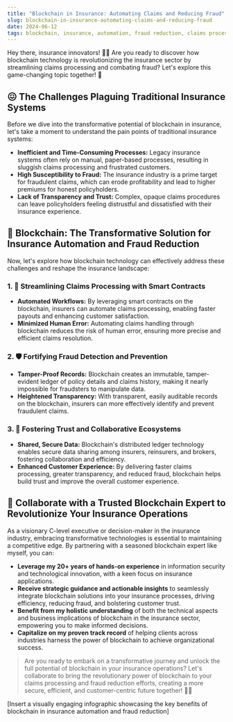 ```yaml
---
title: "Blockchain in Insurance: Automating Claims and Reducing Fraud"
slug: blockchain-in-insurance-automating-claims-and-reducing-fraud
date: 2024-06-12
tags: blockchain, insurance, automation, fraud reduction, claims processing
---
```


Hey there, insurance innovators! 🙋‍♂️ Are you ready to discover how blockchain technology is revolutionizing the insurance sector by streamlining claims processing and combating fraud? Let's explore this game-changing topic together! 🚀

## 😖 The Challenges Plaguing Traditional Insurance Systems

Before we dive into the transformative potential of blockchain in insurance, let's take a moment to understand the pain points of traditional insurance systems:

- **Inefficient and Time-Consuming Processes:** Legacy insurance systems often rely on manual, paper-based processes, resulting in sluggish claims processing and frustrated customers.
- **High Susceptibility to Fraud:** The insurance industry is a prime target for fraudulent claims, which can erode profitability and lead to higher premiums for honest policyholders.
- **Lack of Transparency and Trust:** Complex, opaque claims procedures can leave policyholders feeling distrustful and dissatisfied with their insurance experience.

## 🌟 Blockchain: The Transformative Solution for Insurance Automation and Fraud Reduction

Now, let's explore how blockchain technology can effectively address these challenges and reshape the insurance landscape:

### 1. 🤖 Streamlining Claims Processing with Smart Contracts

- **Automated Workflows:** By leveraging smart contracts on the blockchain, insurers can automate claims processing, enabling faster payouts and enhancing customer satisfaction.
- **Minimized Human Error:** Automating claims handling through blockchain reduces the risk of human error, ensuring more precise and efficient claims resolution.

### 2. 🛡️ Fortifying Fraud Detection and Prevention

- **Tamper-Proof Records:** Blockchain creates an immutable, tamper-evident ledger of policy details and claims history, making it nearly impossible for fraudsters to manipulate data.
- **Heightened Transparency:** With transparent, easily auditable records on the blockchain, insurers can more effectively identify and prevent fraudulent claims.

### 3. 🤝 Fostering Trust and Collaborative Ecosystems

- **Shared, Secure Data:** Blockchain's distributed ledger technology enables secure data sharing among insurers, reinsurers, and brokers, fostering collaboration and efficiency.
- **Enhanced Customer Experience:** By delivering faster claims processing, greater transparency, and reduced fraud, blockchain helps build trust and improve the overall customer experience.

## 🤝 Collaborate with a Trusted Blockchain Expert to Revolutionize Your Insurance Operations

As a visionary C-level executive or decision-maker in the insurance industry, embracing transformative technologies is essential to maintaining a competitive edge. By partnering with a seasoned blockchain expert like myself, you can:

- **Leverage my 20+ years of hands-on experience** in information security and technological innovation, with a keen focus on insurance applications.
- **Receive strategic guidance and actionable insights** to seamlessly integrate blockchain solutions into your insurance processes, driving efficiency, reducing fraud, and bolstering customer trust.
- **Benefit from my holistic understanding** of both the technical aspects and business implications of blockchain in the insurance sector, empowering you to make informed decisions.
- **Capitalize on my proven track record** of helping clients across industries harness the power of blockchain to achieve organizational success.

> Are you ready to embark on a transformative journey and unlock the full potential of blockchain in your insurance operations? Let's collaborate to bring the revolutionary power of blockchain to your claims processing and fraud reduction efforts, creating a more secure, efficient, and customer-centric future together! 🚀💫

[Insert a visually engaging infographic showcasing the key benefits of blockchain in insurance automation and fraud reduction]
